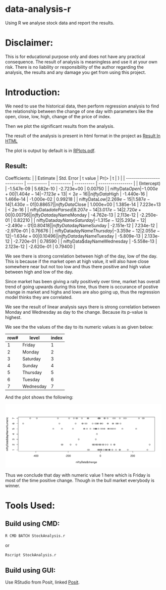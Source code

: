# data-analysis-r
Using R we analyse stock data and report the results.

# Disclaimer:

This is for educational purpose only and does not have any practical consequence.
The result of analysis is meaningless and use it at your own risk. There is no liability or responsibility of the author regarding the analysis, the results and any damage you get from using this project.

# Introduction:

We need to use the historical data, then perform regression analysis to find the relationship between the change of one day with parameters like the open, close, low, high, change of the price of index.

Then we plot the significant results from the analysis.

The result of the analysis is present in html format in the project as [Result In HTML](StockAnalysis.html)

The plot is output by default is in [RPlots.pdf](Rplots.pdf).

## Result:

Coefficients:
|                            | Estimate   | Std. Error | t value    | Pr(>    \| t \| ) |
| -------------------------- | ---------- | ---------- | ---------- | ----------------- |
| (Intercept)                | -1.547e-09 | 5.682e-10  | -2.723e+00 | 0.00750           |
| niftyData$Open             | -1.000e+00 | 1.404e-14  | -7.123e+13 | < 2e-16           |
| niftyData$High             | -1.440e-16 | 1.466e-14  | -1.000e-02 | 0.99218           |
| niftyData$Low              | 2.269e-15  | 1.587e-14  | 1.430e-01  | 0.88657           |
| niftyData$Close            | 1.000e+00  | 1.385e-14  | 7.223e+13  | < 2e-16           |
| niftyData$dateParsed       | 8.207e-14  | 3.017e-14  | 2.720e+00  | 0.00756           |
| niftyData$dayNameMonday    | -4.762e-13 | 2.113e-12  | -2.250e-01 | 0.82210           |
| niftyData$dayNameSaturday  | -1.315e-12 | 5.293e-12  | -2.490e-01 | 0.80418           |
| niftyData$dayNameSunday    | -2.151e-12 | 7.234e-12  | -2.970e-01 | 0.76676           |
| niftyData$dayNameThursday  | -3.359e-12 | 2.055e-12  | -1.634e+00 | 0.10496           |
| niftyData$dayNameTuesday   | -5.809e-13 | 2.133e-12  | -2.720e-01 | 0.78590           |
| niftyData$dayNameWednesday | -5.558e-13 | 2.123e-12  | -2.620e-01 | 0.79400           |

We see there is strong correlation between high of the day, low of the day. This is because if the market open at high value, it will also have close somewhere near but not too low and thus there positive and high value between high and low of the day.

Since market has been giving a rally positively over time, market has overall trend of going upwards during this time, thus there is occurance of postive change in market and highs and lows are also going up, thus the regression model thinks they are correlated.

We see the result of linear analysis says there is strong correlation between Monday and Wednesday as day to the change. Because its p-value is highest.

We see the the values of the day to its numeric values is as given below:

| row# | level     | index |
| ---- | --------- | ----- |
| 1    | Friday    | 1     |
| 2    | Monday    | 2     |
| 3    | Saturday  | 3     |
| 4    | Sunday    | 4     |
| 5    | Thursday  | 5     |
| 6    | Tuesday   | 6     |
| 7    | Wednesday | 7     |

And the plot shows the following:

![SVG](images/DayOfWeekVsChange.svg)

Thus we conclude that day with numeric value 1 here which is Friday is most of the time positive change. Though in the bull market everybody is winner.

# Tools Used:

## Build using CMD:

```sh
R CMD BATCH StockAnalysis.r
```

or

```sh
Rscript StockAnalysis.r
```

## Build using GUI:

Use RStudio from Posit, linked [Posit](https://posit.co/).